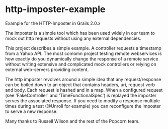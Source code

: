 http-imposter-example
=====================

Example for the HTTP-Imposter in Grails 2.0.x

The imposter is a simple tool which has been used widely in our team to mock out http requests without using any external dependencies.

This project describes a simple example. A controller requests a timestamp from a Yahoo API. The most comomn project testing remote
webservices is how exactly do you dynamically change the response of a remote service without writing extensive and complicated mock controllers or relying on external web-servers providing content.

 The http imposter revolves around a simple idea that any request/response can be boiled down to an object that contains headers, uri, request verb and body.
 Each request is hashed and in a map. When a configured request (see 'FakeController' and 'TimeFunctionalSpec') is replayed the imposter serves
 the associated response. If you need to modify a response multiple times during a test (@Unroll for example) you can reconfigure the imposter to serve a new response.

 Many thanks to Russell Wilson and the rest of the Popcorn team.